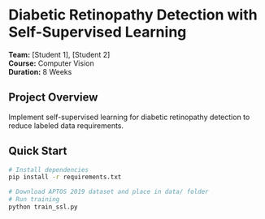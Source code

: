 # Diabetic Retinopathy Detection with Self-Supervised Learning

**Team:** [Student 1], [Student 2]  
**Course:** Computer Vision  
**Duration:** 8 Weeks

## Project Overview
Implement self-supervised learning for diabetic retinopathy detection to reduce labeled data requirements.

## Quick Start
```bash
# Install dependencies
pip install -r requirements.txt

# Download APTOS 2019 dataset and place in data/ folder
# Run training
python train_ssl.py
